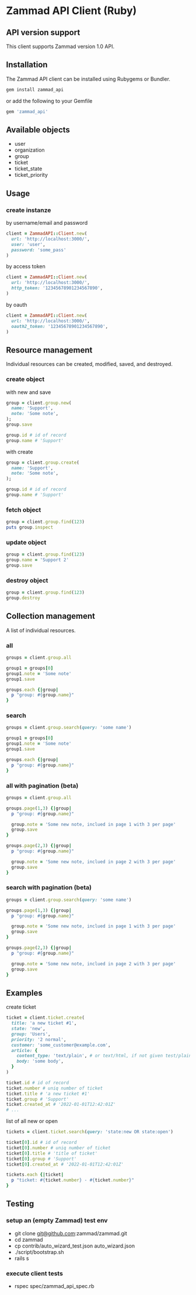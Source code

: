 # Zammad API Client (Ruby)

## API version support
This client supports Zammad version 1.0 API.

## Installation

The Zammad API client can be installed using Rubygems or Bundler.

```ruby
gem install zammad_api
```

or add the following to your Gemfile

```ruby
gem 'zammad_api'
```

## Available objects

* user
* organization
* group
* ticket
* ticket_state
* ticket_priority

## Usage

### create instanze

by username/email and password

```ruby
client = ZammadAPI::Client.new(
  url: 'http://localhost:3000/',
  user: 'user',
  password: 'some_pass'
)
```

by access token

```ruby
client = ZammadAPI::Client.new(
  url: 'http://localhost:3000/',
  http_token: '12345678901234567890',
)
```

by oauth

```ruby
client = ZammadAPI::Client.new(
  url: 'http://localhost:3000/',
  oauth2_token: '12345678901234567890',
)
```

## Resource management

Individual resources can be created, modified, saved, and destroyed.

### create object

with new and save
```ruby
group = client.group.new(
  name: 'Support',
  note: 'Some note',
);
group.save

group.id # id of record
group.name # 'Support'
```

with create
```ruby
group = client.group.create(
  name: 'Support',
  note: 'Some note',
);

group.id # id of record
group.name # 'Support'
```

### fetch object

```ruby
group = client.group.find(123)
puts group.inspect
```
### update object

```ruby
group = client.group.find(123)
group.name = 'Support 2'
group.save
```

### destroy object

```ruby
group = client.group.find(123)
group.destroy
```

## Collection management

A list of individual resources.

### all

```ruby
groups = client.group.all

group1 = groups[0]
group1.note = 'Some note'
group1.save

groups.each {|group|
  p "group: #{group.name}"
}
```

### search
```ruby
groups = client.group.search(query: 'some name')

group1 = groups[0]
group1.note = 'Some note'
group1.save

groups.each {|group|
  p "group: #{group.name}"
}
```

### all with pagination (beta)

```ruby
groups = client.group.all

groups.page(1,3) {|group|
  p "group: #{group.name}"

  group.note = 'Some new note, inclued in page 1 with 3 per page'
  group.save
}

groups.page(2,3) {|group|
  p "group: #{group.name}"

  group.note = 'Some new note, inclued in page 2 with 3 per page'
  group.save
}
```

### search with pagination (beta)
```ruby
groups = client.group.search(query: 'some name')

groups.page(1,3) {|group|
  p "group: #{group.name}"

  group.note = 'Some new note, inclued in page 1 with 3 per page'
  group.save
}

groups.page(2,3) {|group|
  p "group: #{group.name}"

  group.note = 'Some new note, inclued in page 2 with 3 per page'
  group.save
}
```

## Examples

create ticket
```ruby
ticket = client.ticket.create(
  title: 'a new ticket #1',
  state: 'new',
  group: 'Users',
  priority: '2 normal',
  customer: 'some_customer@example.com',
  article: {
    content_type: 'text/plain', # or text/html, if not given test/plain is used
    body: 'some body',
  }
)

ticket.id # id of record
ticket.number # uniq number of ticket
ticket.title # 'a new ticket #1'
ticket.group # 'Support'
ticket.created_at # '2022-01-01T12:42:01Z'
# ...
```

list of all new or open
```ruby
tickets = client.ticket.search(query: 'state:new OR state:open')

ticket[0].id # id of record
ticket[0].number # uniq number of ticket
ticket[0].title # 'title of ticket'
ticket[0].group # 'Support'
ticket[0].created_at # '2022-01-01T12:42:01Z'

tickets.each {|ticket|
  p "ticket: #{ticket.number} - #{ticket.number}"
}
```

## Testing

### setup an (empty Zammad) test env

* git clone git@github.com:zammad/zammad.git
* cd zammad
* cp contrib/auto_wizard_test.json auto_wizard.json
* ./script/bootstrap.sh
* rails s

### execute client tests

* rspec spec/zammad_api_spec.rb
